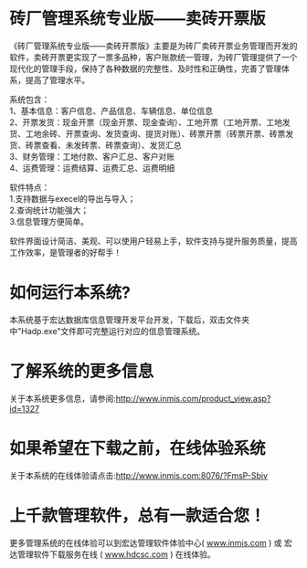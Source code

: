 # 砖厂管理系统专业版——卖砖开票版

《砖厂管理系统专业版——卖砖开票版》主要是为砖厂卖砖开票业务管理而开发的软件，卖砖开票更实现了一票多品种，客户账款统一管理，为砖厂管理提供了一个现代化的管理手段，保持了各种数据的完整性、及时性和正确性，完善了管理体系，提高了管理水平。   

系统包含：   
1、基本信息：客户信息、产品信息、车辆信息、单位信息   
2、开票发货：现金开票（现金开票、现金查询）、工地开票（工地开票、工地发货、工地余砖、开票查询、发货查询、提货对账）、砖票开票（砖票开票、砖票发货、砖票查看、未发砖票、砖票查询）、发货汇总   
3、财务管理：工地付款、客户汇总、客户对账    
4、运费管理：运费结算、运费汇总、运费明细 

软件特点：   
1.支持数据与execel的导出与导入；   
2.查询统计功能强大；   
3.信息管理方便简单。  

软件界面设计简洁、美观、可以使用户轻易上手，软件支持与提升服务质量，提高工作效率，是管理者的好帮手！

# 如何运行本系统?

本系统基于宏达数据库信息管理开发平台开发，下载后，双击文件夹中"Hadp.exe"文件即可完整运行对应的信息管理系统。

# 了解系统的更多信息

关于本系统更多信息，请参阅:http://www.inmis.com/product_view.asp?id=1327

# 如果希望在下载之前，在线体验系统

关于本系统的在线体验请点击:http://www.inmis.com:8076/?FmsP-Sbiv

# 上千款管理软件，总有一款适合您！

更多管理系统的在线体验可以到宏达管理软件体验中心( www.inmis.com ) 或 宏达管理软件下载服务在线 ( www.hdcsc.com ) 在线体验。

